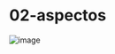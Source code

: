 # 02-aspectos
![image](https://github.com/brauliorivas/02-aspectos/assets/61257604/71eca574-2418-45a0-8f9d-5abece7fa9c9)
